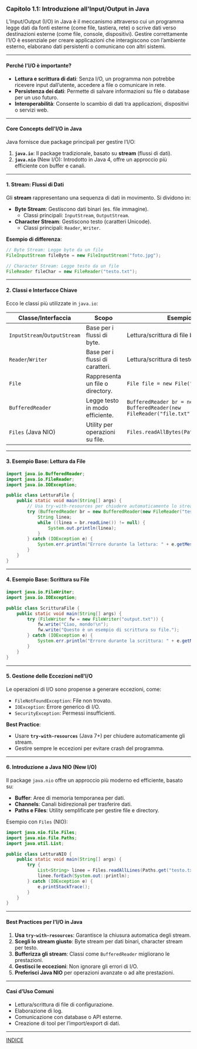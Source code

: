 ### **Capitolo 1.1: Introduzione all'Input/Output in Java**

L’Input/Output (I/O) in Java è il meccanismo attraverso cui un programma legge dati da fonti esterne (come file, tastiera, rete) o scrive dati verso destinazioni esterne (come file, console, dispositivi). Gestire correttamente l’I/O è essenziale per creare applicazioni che interagiscono con l’ambiente esterno, elaborano dati persistenti o comunicano con altri sistemi.

---

#### **Perché l'I/O è importante?**
- **Lettura e scrittura di dati**: Senza I/O, un programma non potrebbe ricevere input dall’utente, accedere a file o comunicare in rete.  
- **Persistenza dei dati**: Permette di salvare informazioni su file o database per un uso futuro.  
- **Interoperabilità**: Consente lo scambio di dati tra applicazioni, dispositivi o servizi web.  

---

#### **Core Concepts dell'I/O in Java**
Java fornisce due package principali per gestire l’I/O:  
1. **`java.io`**: Il package tradizionale, basato su **stream** (flussi di dati).  
2. **`java.nio`** (New I/O): Introdotto in Java 4, offre un approccio più efficiente con buffer e canali.  

---

#### **1. Stream: Flussi di Dati**
Gli **stream** rappresentano una sequenza di dati in movimento. Si dividono in:  
- **Byte Stream**: Gestiscono dati binari (es. file immagine).  
  - Classi principali: `InputStream`, `OutputStream`.  
- **Character Stream**: Gestiscono testo (caratteri Unicode).  
  - Classi principali: `Reader`, `Writer`.  

**Esempio di differenza**:  
```java
// Byte Stream: Legge byte da un file
FileInputStream fileByte = new FileInputStream("foto.jpg");

// Character Stream: Legge testo da un file
FileReader fileChar = new FileReader("testo.txt");
```

---

#### **2. Classi e Interfacce Chiave**
Ecco le classi più utilizzate in `java.io`:  

| Classe/Interfaccia      | Scopo                                  | Esempio d'uso                          |
|-------------------------|----------------------------------------|----------------------------------------|
| `InputStream`/`OutputStream` | Base per i flussi di byte.            | Lettura/scrittura di file binari.      |
| `Reader`/`Writer`       | Base per i flussi di caratteri.       | Lettura/scrittura di testo.            |
| `File`                  | Rappresenta un file o directory.      | `File file = new File("documento.txt")` |
| `BufferedReader`        | Legge testo in modo efficiente.       | `BufferedReader br = new BufferedReader(new FileReader("file.txt"))` |
| `Files` (Java NIO)      | Utility per operazioni su file.       | `Files.readAllBytes(Paths.get("file.txt"))` |

---

#### **3. Esempio Base: Lettura da File**
```java
import java.io.BufferedReader;
import java.io.FileReader;
import java.io.IOException;

public class LetturaFile {
    public static void main(String[] args) {
        // Usa try-with-resources per chiudere automaticamente lo stream
        try (BufferedReader br = new BufferedReader(new FileReader("testo.txt"))) {
            String linea;
            while ((linea = br.readLine()) != null) {
                System.out.println(linea);
            }
        } catch (IOException e) {
            System.err.println("Errore durante la lettura: " + e.getMessage());
        }
    }
}
```

---

#### **4. Esempio Base: Scrittura su File**
```java
import java.io.FileWriter;
import java.io.IOException;

public class ScritturaFile {
    public static void main(String[] args) {
        try (FileWriter fw = new FileWriter("output.txt")) {
            fw.write("Ciao, mondo!\n");
            fw.write("Questo è un esempio di scrittura su file.");
        } catch (IOException e) {
            System.err.println("Errore durante la scrittura: " + e.getMessage());
        }
    }
}
```

---

#### **5. Gestione delle Eccezioni nell'I/O**
Le operazioni di I/O sono propense a generare eccezioni, come:  
- `FileNotFoundException`: File non trovato.  
- `IOException`: Errore generico di I/O.  
- `SecurityException`: Permessi insufficienti.  

**Best Practice**:  
- Usare **`try-with-resources`** (Java 7+) per chiudere automaticamente gli stream.  
- Gestire sempre le eccezioni per evitare crash del programma.  

---

#### **6. Introduzione a Java NIO (New I/O)**
Il package `java.nio` offre un approccio più moderno ed efficiente, basato su:  
- **Buffer**: Aree di memoria temporanea per dati.  
- **Channels**: Canali bidirezionali per trasferire dati.  
- **Paths e Files**: Utility semplificate per gestire file e directory.  

Esempio con `Files` (NIO):  
```java
import java.nio.file.Files;
import java.nio.file.Paths;
import java.util.List;

public class LetturaNIO {
    public static void main(String[] args) {
        try {
            List<String> linee = Files.readAllLines(Paths.get("testo.txt"));
            linee.forEach(System.out::println);
        } catch (IOException e) {
            e.printStackTrace();
        }
    }
}
```

---

#### **Best Practices per l'I/O in Java**
1. **Usa `try-with-resources`**: Garantisce la chiusura automatica degli stream.  
2. **Scegli lo stream giusto**: Byte stream per dati binari, character stream per testo.  
3. **Bufferizza gli stream**: Classi come `BufferedReader` migliorano le prestazioni.  
4. **Gestisci le eccezioni**: Non ignorare gli errori di I/O.  
5. **Preferisci Java NIO** per operazioni avanzate o ad alte prestazioni.  

---

#### **Casi d’Uso Comuni**
- Lettura/scrittura di file di configurazione.  
- Elaborazione di log.  
- Comunicazione con database o API esterne.  
- Creazione di tool per l’import/export di dati.  

---
[INDICE](README.md)